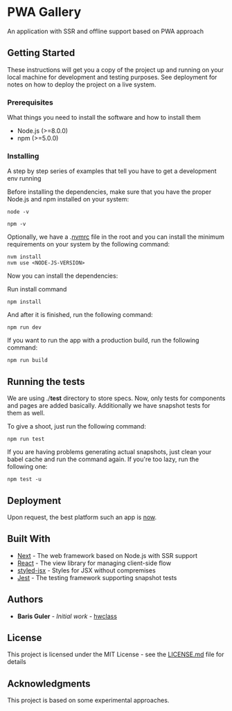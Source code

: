 # PWA Gallery

An application with SSR and offline support based on PWA approach

## Getting Started

These instructions will get you a copy of the project up and running on your local machine for development and testing purposes. See deployment for notes on how to deploy the project on a live system.

### Prerequisites

What things you need to install the software and how to install them

- Node.js (>=8.0.0)
- npm (>=5.0.0)

### Installing

A step by step series of examples that tell you have to get a development env running

Before installing the dependencies, make sure that you have the proper Node.js and npm installed on your system:

```
node -v
```

```
npm -v
```

Optionally, we have a .[nvmrc](https://github.com/creationix/nvm) file in the root and you can install the minimum requirements on your system by the following command:

```
nvm install
nvm use <NODE-JS-VERSION>
```

Now you can install the dependencies:

Run install command

```
npm install
```

And after it is finished, run the following command:

```
npm run dev
```

If you want to run the app with a production build, run the following command:
```
npm run build
```

## Running the tests

We are using ./__test__ directory to store specs. Now, only tests for components and pages are added basically.
Additionally we have snapshot tests for them as well.

To give a shoot, just run the following command:

```
npm run test
```

If you are having problems generating actual snapshots, just clean your babel cache and run the command again. If you're too lazy, run the following one:

```
npm test -u
```

## Deployment

Upon request, the best platform such an app is [now](https://zeit.co/now).

## Built With

* [Next](https://zeit.co/blog/next) - The web framework based on Node.js with SSR support
* [React](https://reactjs.org/) - The view library for managing client-side flow
* [styled-jsx](https://github.com/zeit/styled-jsx) - Styles for JSX without compremises
* [Jest](https://facebook.github.io/jest/) - The testing framework supporting snapshot tests


## Authors

* **Baris Guler** - *Initial work* - [hwclass](https://github.com/hwclass)

## License

This project is licensed under the MIT License - see the [LICENSE.md](LICENSE.md) file for details

## Acknowledgments

This project is based on some experimental approaches.
